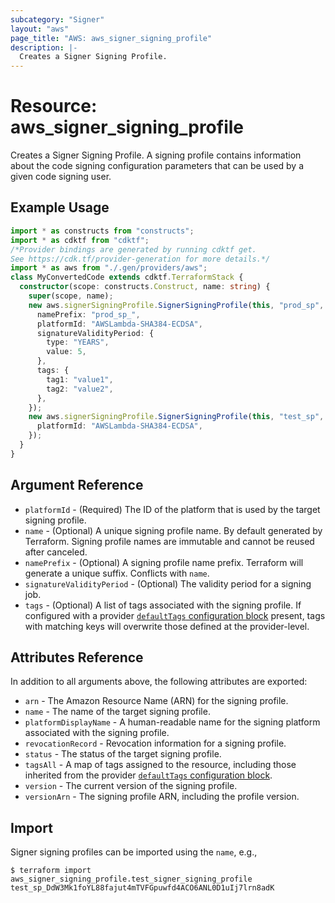```yaml
---
subcategory: "Signer"
layout: "aws"
page_title: "AWS: aws_signer_signing_profile"
description: |-
  Creates a Signer Signing Profile.
---
```


# Resource: aws_signer_signing_profile

Creates a Signer Signing Profile. A signing profile contains information about the code signing configuration parameters that can be used by a given code signing user.

## Example Usage

```typescript
import * as constructs from "constructs";
import * as cdktf from "cdktf";
/*Provider bindings are generated by running cdktf get.
See https://cdk.tf/provider-generation for more details.*/
import * as aws from "./.gen/providers/aws";
class MyConvertedCode extends cdktf.TerraformStack {
  constructor(scope: constructs.Construct, name: string) {
    super(scope, name);
    new aws.signerSigningProfile.SignerSigningProfile(this, "prod_sp", {
      namePrefix: "prod_sp_",
      platformId: "AWSLambda-SHA384-ECDSA",
      signatureValidityPeriod: {
        type: "YEARS",
        value: 5,
      },
      tags: {
        tag1: "value1",
        tag2: "value2",
      },
    });
    new aws.signerSigningProfile.SignerSigningProfile(this, "test_sp", {
      platformId: "AWSLambda-SHA384-ECDSA",
    });
  }
}

```

## Argument Reference

* `platformId` - (Required) The ID of the platform that is used by the target signing profile.
* `name` - (Optional) A unique signing profile name. By default generated by Terraform. Signing profile names are immutable and cannot be reused after canceled.
* `namePrefix` - (Optional) A signing profile name prefix. Terraform will generate a unique suffix. Conflicts with `name`.
* `signatureValidityPeriod` - (Optional) The validity period for a signing job.
* `tags` - (Optional) A list of tags associated with the signing profile. If configured with a provider [`defaultTags` configuration block](https://registry.terraform.io/providers/hashicorp/aws/latest/docs#default_tags-configuration-block) present, tags with matching keys will overwrite those defined at the provider-level.

## Attributes Reference

In addition to all arguments above, the following attributes are exported:

* `arn` - The Amazon Resource Name (ARN) for the signing profile.
* `name` - The name of the target signing profile.
* `platformDisplayName` - A human-readable name for the signing platform associated with the signing profile.
* `revocationRecord` - Revocation information for a signing profile.
* `status` - The status of the target signing profile.
* `tagsAll` - A map of tags assigned to the resource, including those inherited from the provider [`defaultTags` configuration block](https://registry.terraform.io/providers/hashicorp/aws/latest/docs#default_tags-configuration-block).
* `version` - The current version of the signing profile.
* `versionArn` - The signing profile ARN, including the profile version.

## Import

Signer signing profiles can be imported using the `name`, e.g.,

```
$ terraform import aws_signer_signing_profile.test_signer_signing_profile test_sp_DdW3Mk1foYL88fajut4mTVFGpuwfd4ACO6ANL0D1uIj7lrn8adK
```

<!-- cache-key: cdktf-0.17.0-pre.15 input-105daf631c01796c1e61d6c0ecc0acbcd5682ca2d47b371989e99e6de5eac428 -->